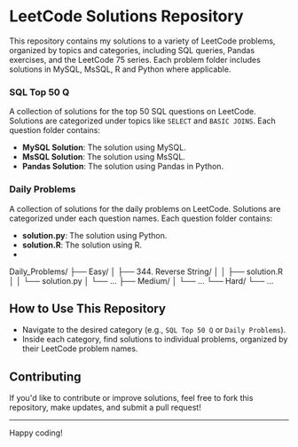 # LeetCode Solutions Repository

This repository contains my solutions to a variety of LeetCode problems, organized by topics and categories, including SQL queries, Pandas exercises, and the LeetCode 75 series. Each problem folder includes solutions in MySQL, MsSQL, R and Python where applicable.

### SQL Top 50 Q
A collection of solutions for the top 50 SQL questions on LeetCode. Solutions are categorized under topics like `SELECT` and `BASIC JOINS`. Each question folder contains:
- **MySQL Solution**: The solution using MySQL.
- **MsSQL Solution**: The solution using MsSQL.
- **Pandas Solution**: The solution using Pandas in Python.

### Daily Problems
A collection of solutions for the daily problems on LeetCode. Solutions are categorized under each question names. Each question folder contains:
- **solution.py**: The solution using Python.
- **solution.R**: The solution using R.
- 
Daily_Problems/
├── Easy/
│   ├── 344. Reverse String/
│   │   ├── solution.R
│   │   └── solution.py
│   └── ...
├── Medium/
│   └── ...
└── Hard/
    └── ...
  
## How to Use This Repository
- Navigate to the desired category (e.g., `SQL Top 50 Q` or `Daily Problems`).
- Inside each category, find solutions to individual problems, organized by their LeetCode problem names.

## Contributing
If you'd like to contribute or improve solutions, feel free to fork this repository, make updates, and submit a pull request!

---

Happy coding!
